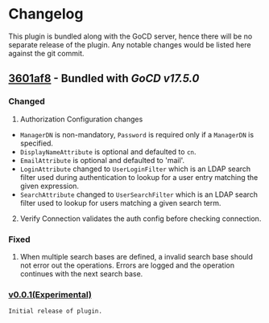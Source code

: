 # Changelog

This plugin is bundled along with the GoCD server, hence there will be no separate release of the plugin. Any notable changes would be listed here against the git commit.

## [3601af8](https://github.com/gocd/gocd-ldap-authentication-plugin/commit/3601af806a2781ca679cc0f5dae485a37319818a) - Bundled with *GoCD v17.5.0*


### Changed

1. Authorization Configuration changes
  * `ManagerDN` is non-mandatory, `Password` is required only if a `ManagerDN` is specified.
  * `DisplayNameAttribute` is optional and defaulted to `cn`.
  * `EmailAttribute` is optional and defaulted to 'mail'.
  * `LoginAttribute` changed to `UserLoginFilter` which is an LDAP search filter used during authentication to lookup for a user entry matching the given expression.
  * `SearchAttribute` changed to `UserSearchFilter` which is an LDAP search filter used to lookup for users matching a given search term.
2. Verify Connection validates the auth config before checking connection.

### Fixed
1. When multiple search bases are defined, a invalid search base should not error out the operations. Errors are logged and the operation continues with the next search base.


### [v0.0.1(Experimental)](https://github.com/gocd/gocd-ldap-authentication-plugin/releases/tag/0.0.1)


    Initial release of plugin.
